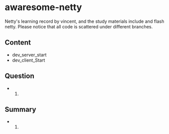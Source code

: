 # awaresome-netty
Netty's learning record by vincent, and the study materials include <Netty In Action> and flash netty. 
Please notice that all code is scattered under different branches.


## Content
* dev_server_start
* dev_client_Start

## Question
* 1.

## Summary
* 1.
